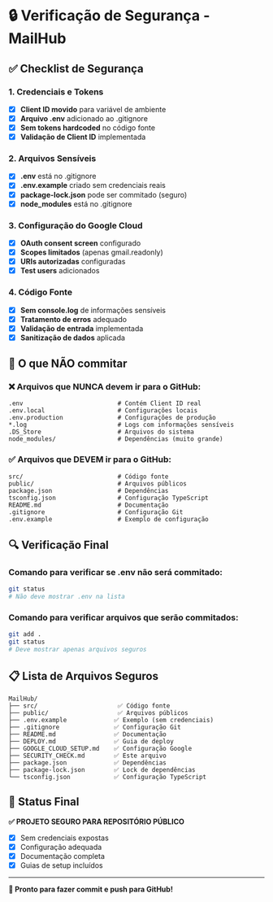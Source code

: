 # 🔒 Verificação de Segurança - MailHub

## ✅ Checklist de Segurança

### 1. Credenciais e Tokens
- [x] **Client ID movido** para variável de ambiente
- [x] **Arquivo .env** adicionado ao .gitignore
- [x] **Sem tokens hardcoded** no código fonte
- [x] **Validação de Client ID** implementada

### 2. Arquivos Sensíveis
- [x] **.env** está no .gitignore
- [x] **.env.example** criado sem credenciais reais
- [x] **package-lock.json** pode ser commitado (seguro)
- [x] **node_modules** está no .gitignore

### 3. Configuração do Google Cloud
- [x] **OAuth consent screen** configurado
- [x] **Scopes limitados** (apenas gmail.readonly)
- [x] **URIs autorizadas** configuradas
- [x] **Test users** adicionados

### 4. Código Fonte
- [x] **Sem console.log** de informações sensíveis
- [x] **Tratamento de erros** adequado
- [x] **Validação de entrada** implementada
- [x] **Sanitização de dados** aplicada

## 🚨 O que NÃO commitar

### ❌ Arquivos que NUNCA devem ir para o GitHub:
```
.env                          # Contém Client ID real
.env.local                    # Configurações locais
.env.production               # Configurações de produção
*.log                         # Logs com informações sensíveis
.DS_Store                     # Arquivos do sistema
node_modules/                 # Dependências (muito grande)
```

### ✅ Arquivos que DEVEM ir para o GitHub:
```
src/                          # Código fonte
public/                       # Arquivos públicos
package.json                  # Dependências
tsconfig.json                 # Configuração TypeScript
README.md                     # Documentação
.gitignore                    # Configuração Git
.env.example                  # Exemplo de configuração
```

## 🔍 Verificação Final

### Comando para verificar se .env não será commitado:
```bash
git status
# Não deve mostrar .env na lista
```

### Comando para verificar arquivos que serão commitados:
```bash
git add .
git status
# Deve mostrar apenas arquivos seguros
```

## 📋 Lista de Arquivos Seguros

```
MailHub/
├── src/                      ✅ Código fonte
├── public/                   ✅ Arquivos públicos
├── .env.example             ✅ Exemplo (sem credenciais)
├── .gitignore               ✅ Configuração Git
├── README.md                ✅ Documentação
├── DEPLOY.md                ✅ Guia de deploy
├── GOOGLE_CLOUD_SETUP.md    ✅ Configuração Google
├── SECURITY_CHECK.md        ✅ Este arquivo
├── package.json             ✅ Dependências
├── package-lock.json        ✅ Lock de dependências
└── tsconfig.json            ✅ Configuração TypeScript
```

## 🎯 Status Final

**✅ PROJETO SEGURO PARA REPOSITÓRIO PÚBLICO**

- [x] Sem credenciais expostas
- [x] Configuração adequada
- [x] Documentação completa
- [x] Guias de setup incluídos

---

**🚀 Pronto para fazer commit e push para GitHub!** 